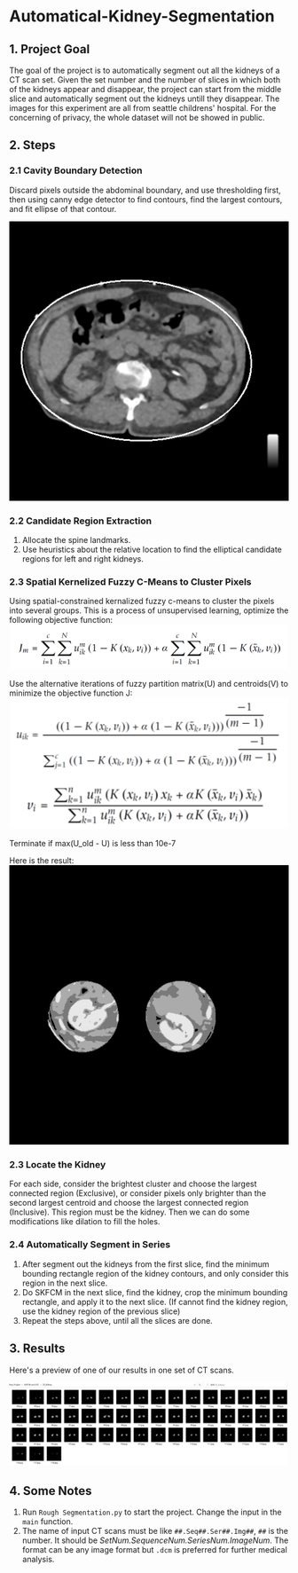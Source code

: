 # Automatical-Kidney-Segmentation

## 1. Project Goal
The goal of the project is to automatically segment out all the kidneys of a CT scan set. Given the set number and the number of slices in which both of the kidneys appear and disappear, the project can start from the middle slice and automatically segment out the kidneys untill they disappear. The images for this experiment are all from seattle childrens' hospital. For the concerning of privacy, the whole dataset will not be showed in public.

## 2. Steps

### 2.1 Cavity Boundary Detection ###
Discard pixels outside the abdominal boundary, and use thresholding first, then using canny edge detector to find contours, find the largest contours, and fit ellipse of that contour.

![ellipse](pics/ellipse.jpg)

### 2.2 Candidate Region Extraction ###
1. Allocate the spine landmarks.
2. Use heuristics about the relative location to find the elliptical candidate regions for left and right kidneys.

### 2.3 Spatial Kernelized Fuzzy C-Means to Cluster Pixels ###
Using spatial-constrained kernalized fuzzy c-means to cluster the pixels into several groups. This is a process of unsupervised learning, optimize the following objective function:
![Objective](pics/formula1.png)

Use the alternative iterations of fuzzy partition matrix(U) and centroids(V) to minimize the objective function J:
![Update](pics/formula2.png)

Terminate if max(U_old - U) is less than 10e-7

Here is the result:
![Candidate](pics/candidate.jpg)

### 2.3 Locate the Kidney ###
For each side, consider the brightest cluster and choose the largest connected region (Exclusive), or consider pixels only brighter than the second largest centroid and choose the largest connected region (Inclusive). This region must be the kidney. Then we can do some modifications like dilation to fill the holes.

### 2.4 Automatically Segment in Series ###
1. After segment out the kidneys from the first slice, find the minimum bounding rectangle region of the kidney contours, and only consider this region in the next slice.
2. Do SKFCM in the next slice, find the kidney, crop the minimum bounding rectangle, and apply it to the next slice. (If cannot find the kidney region, use the kidney region of the previous slice)
3. Repeat the steps above, until all the slices are done.

## 3. Results
Here's a preview of one of our results in one set of CT scans.

![Result](pics/result_preview.png)

## 4. Some Notes
1. Run `Rough Segmentation.py` to start the project. Change the input in the `main` function.
2. The name of input CT scans must be like `##.Seq##.Ser##.Img##`, `##` is the number. It should be *SetNum.SequenceNum.SeriesNum.ImageNum*. The format can be any image format but `.dcm` is preferred for further medical analysis.
